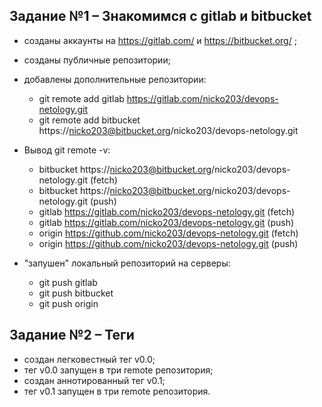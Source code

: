 ## Задание №1 – Знакомимся с gitlab и bitbucket

- созданы аккаунты на https://gitlab.com/  и https://bitbucket.org/ ;
- созданы публичные репозитории;
- добавлены дополнительные репозитории:
    - git remote add gitlab https://gitlab.com/nicko203/devops-netology.git
    - git remote add bitbucket https://nicko203@bitbucket.org/nicko203/devops-netology.git
- Вывод git remote -v:

    - bitbucket	https://nicko203@bitbucket.org/nicko203/devops-netology.git (fetch)
    - bitbucket	https://nicko203@bitbucket.org/nicko203/devops-netology.git (push)
    - gitlab	https://gitlab.com/nicko203/devops-netology.git (fetch)
    - gitlab	https://gitlab.com/nicko203/devops-netology.git (push)
    - origin	https://github.com/nicko203/devops-netology.git (fetch)
    - origin	https://github.com/nicko203/devops-netology.git (push)

- "запушен" локальный репозиторий на серверы:
    - git push gitlab
    - git push bitbucket
    - git push origin


## Задание №2 – Теги

- создан легковестный тег v0.0;
- тег v0.0 запущен в три remote репозитория;
- создан аннотированный тег v0.1;
- тег v0.1 запущен в три remote репозитория.

